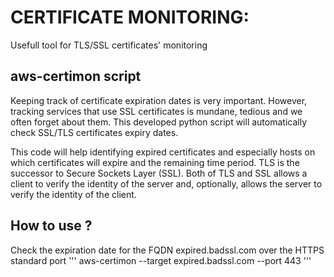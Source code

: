 # CERTIFICATE MONITORING: 
  Usefull tool for TLS/SSL certificates' monitoring

## aws-certimon script ##
Keeping track of certificate expiration dates is very important. However, tracking services that use SSL certificates is mundane, tedious and we often forget about them. This developed python script will automatically check SSL/TLS certificates expiry dates.

This code will help identifying expired certificates and especially hosts on which certificates will expire and the remaining time period.
TLS is the successor to Secure Sockets Layer (SSL). Both of TLS and SSL allows a client to verify the identity of the server and, optionally, allows the server to verify the identity of the client. 

## How to use ?
Check the expiration date for the FQDN expired.badssl.com over the HTTPS standard port
'''
aws-certimon --target expired.badssl.com --port 443
'''
